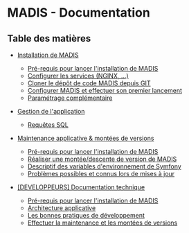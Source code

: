 MADIS - Documentation
=====================

## Table des matières

- [Installation de MADIS](installation)
    - [Pré-requis pour lancer l'installation de MADIS](installation/1-pre-requis.md)
    - [Configurer les services (NGINX, ...)](installation/2-configurer-les-services.md)
    - [Cloner le dépôt de code MADIS depuis GIT](installation/3-cloner-le-depot-git-de-madis.md)
    - [Configurer MADIS et effectuer son premier lancement](installation/4-premiere-configuration-de-madis.md)
    - [Paramétrage complémentaire](installation/5-parametrages-complementaires.md)
    
- [Gestion de l'application](gestion-application)
    - [Requêtes SQL](gestion-application/1-requetes-sql.md)

- [Maintenance applicative & montées de versions](maintenance-applicative)
    - [Pré-requis pour lancer l'installation de MADIS](maintenance-applicative/1-pre-requis.md)
    - [Réaliser une montée/descente de version de MADIS](maintenance-applicative/2-realiser-une-montee-de-version.md)
    - [Descriptif des variables d'environnement de Symfony](maintenance-applicative/4-descriptif-variables-environement-symfony.md)
    - [Problèmes possibles et connus lors de mises à jour](maintenance-applicative/3-problemes-possible-lors-de-mises-a-jour.md)
    
- [[DEVELOPPEURS] Documentation technique](developpement)
    - [Pré-requis pour lancer l'installation de MADIS](developpement/1-pre-requis.md)
    - [Architecture applicative](developpement/2-architecture-applicative.md)
    - [Les bonnes pratiques de développement](developpement/3-bonnes-pratiques-de-developpement.md)
    - [Effectuer la maintenance et les montées de versions](developpement/4-maintenance-et-montee-de-version.md)

